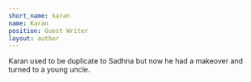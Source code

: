```yaml
---
short_name: karan
name: Karan
position: Guest Writer
layout: author
---
```

Karan used to be duplicate to Sadhna but now he had a makeover and turned to a young uncle.